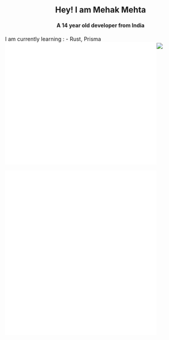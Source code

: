 <div align = "center" ><h2>Hey! I am Mehak Mehta</h2><h4> A 14 year old developer from India</h4></div>
<div><div>
	<div>I am currently learning : 
	- Rust, Prisma</div>
<img align="left" width="400" alt="🦑" src="https://github.com/Mehak-Mehta/Mehak-Mehta/blob/main/metrics.plugin.langs.masteredd.svg">
	
<img align = "center" width="200" src= https://user-images.githubusercontent.com/76558546/121014309-7624d500-c7b7-11eb-8283-d30316f9f0a2.png>


[<img  width="400" alt="🦑" src= "https://github.com/Mehak-Mehta/Mehak-Mehta/blob/main/metrics.plugin.music.masteredd.svg">](https://open.spotify.com/playlist/7ETUYyrVuH9rQIc9Iy9vFY?utm_source=embed_v2&go=1&play=1&nd=1)
	


<img  align = "left" width="400" alt="🦑" src= "https://github.com/Mehak-Mehta/Mehak-Mehta/blob/main/metrics.plugin.people.masteredd.svg">
<img  align = "left" width="400" alt="🦑" src="https://github.com/Mehak-Mehta/Mehak-Mehta/blob/main/metrics.plugin.anime.masteredd.svg">

